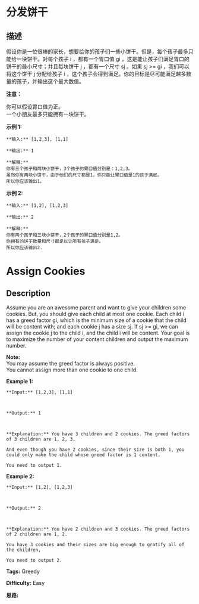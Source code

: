 # 分发饼干

## 描述

假设你是一位很棒的家长，想要给你的孩子们一些小饼干。但是，每个孩子最多只能给一块饼干。对每个孩子 i ，都有一个胃口值 gi ，这是能让孩子们满足胃口的饼干的最小尺寸；并且每块饼干 j ，都有一个尺寸 sj 。如果 sj >= gi ，我们可以将这个饼干 j 分配给孩子 i ，这个孩子会得到满足。你的目标是尽可能满足越多数量的孩子，并输出这个最大数值。

**注意：**

你可以假设胃口值为正。  
一个小朋友最多只能拥有一块饼干。

**示例  1:**

    
    
    **输入:** [1,2,3], [1,1]
    
    **输出:** 1
    
    **解释:** 
    你有三个孩子和两块小饼干，3个孩子的胃口值分别是：1,2,3。
    虽然你有两块小饼干，由于他们的尺寸都是1，你只能让胃口值是1的孩子满足。
    所以你应该输出1。
    

**示例  2:**

    
    
    **输入:** [1,2], [1,2,3]
    
    **输出:** 2
    
    **解释:** 
    你有两个孩子和三块小饼干，2个孩子的胃口值分别是1,2。
    你拥有的饼干数量和尺寸都足以让所有孩子满足。
    所以你应该输出2.
    



# Assign Cookies

## Description



Assume you are an awesome parent and want to give your children some cookies. But, you should give each child at most one cookie. Each child i has a greed factor gi, which is the minimum size of a cookie that the child will be content with; and each cookie j has a size sj. If sj >= gi, we can assign the cookie j to the child i, and the child i will be content. Your goal is to maximize the number of your content children and output the maximum number.

**Note:**  
You may assume the greed factor is always positive.  
You cannot assign more than one cookie to one child.

**Example 1:**  

    
    
    **Input:** [1,2,3], [1,1]
    
    **Output:** 1
    
    **Explanation:** You have 3 children and 2 cookies. The greed factors of 3 children are 1, 2, 3. 
    And even though you have 2 cookies, since their size is both 1, you could only make the child whose greed factor is 1 content.
    You need to output 1.
    

**Example 2:**  

    
    
    **Input:** [1,2], [1,2,3]
    
    **Output:** 2
    
    **Explanation:** You have 2 children and 3 cookies. The greed factors of 2 children are 1, 2. 
    You have 3 cookies and their sizes are big enough to gratify all of the children, 
    You need to output 2.
    


**Tags:** Greedy

**Difficulty:** Easy

**思路:**
